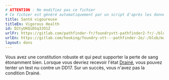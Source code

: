 ```yaml
---
# ATTENTION : Ne modifiez pas ce fichier
# Ce fichier est généré automatiquement par un script d'après les données du module Foundry VTT officiel et de sa traduction
title: Santé vigoureuse
titleEn: Vigorous Health
id: D2tyUKQiDSq3JO1Z
urlFr: https://gitlab.com/pathfinder-fr/foundryvtt-pathfinder2-fr/-/blob/master/data/feats/D2tyUKQiDSq3JO1Z.htm
urlEn: https://gitlab.com/hooking/foundry-vtt---pathfinder-2e/-/blob/master/packs/data/feats.db/vigorous-health.json
layout: dons
---
```

Vous avez une constitution robuste et qui peut supporter la perte de sang étonamment bien. Lorsque vous devriez recevoir l'état [Drainé](../conditions/drainé.md), vous pouvez tenter un test nu contre un DD17. Sur un succès, vous n'avez pas la condition Drainé.
